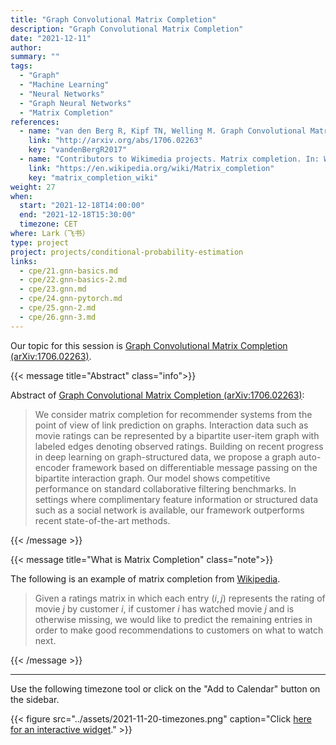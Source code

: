 ```yaml
---
title: "Graph Convolutional Matrix Completion"
description: "Graph Convolutional Matrix Completion"
date: "2021-12-11"
author:
summary: ""
tags:
  - "Graph"
  - "Machine Learning"
  - "Neural Networks"
  - "Graph Neural Networks"
  - "Matrix Completion"
references:
  - name: "van den Berg R, Kipf TN, Welling M. Graph Convolutional Matrix Completion. arXiv [stat.ML]. 2017. Available: http://arxiv.org/abs/1706.02263"
    link: "http://arxiv.org/abs/1706.02263"
    key: "vandenBergR2017"
  - name: "Contributors to Wikimedia projects. Matrix completion. In: Wikipedia [Internet]. 9 Nov 2021 [cited 12 Dec 2021]. Available: https://en.wikipedia.org/wiki/Matrix_completion"
    link: "https://en.wikipedia.org/wiki/Matrix_completion"
    key: "matrix_completion_wiki"
weight: 27
when:
  start: "2021-12-18T14:00:00"
  end: "2021-12-18T15:30:00"
  timezone: CET
where: Lark（飞书）
type: project
project: projects/conditional-probability-estimation
links:
  - cpe/21.gnn-basics.md
  - cpe/22.gnn-basics-2.md
  - cpe/23.gnn.md
  - cpe/24.gnn-pytorch.md
  - cpe/25.gnn-2.md
  - cpe/26.gnn-3.md
---
```


Our topic for this session is [Graph Convolutional Matrix Completion (arXiv:1706.02263)](https://arxiv.org/abs/1706.02263).

{{< message title="Abstract" class="info">}}

Abstract of [Graph Convolutional Matrix Completion (arXiv:1706.02263)](https://arxiv.org/abs/1706.02263):

> We consider matrix completion for recommender systems from the point of view of link prediction on graphs. Interaction data such as movie ratings can be represented by a bipartite user-item graph with labeled edges denoting observed ratings. Building on recent progress in deep learning on graph-structured data, we propose a graph auto-encoder framework based on differentiable message passing on the bipartite interaction graph. Our model shows competitive performance on standard collaborative filtering benchmarks. In settings where complimentary feature information or structured data such as a social network is available, our framework outperforms recent state-of-the-art methods.

{{< /message >}}


{{< message title="What is Matrix Completion" class="note">}}

The following is an example of matrix completion from [Wikipedia](https://en.wikipedia.org/wiki/Matrix_completion).

> Given a ratings matrix in which each entry $(i,j)$ represents the rating of movie $j$ by customer $i$, if customer $i$ has watched movie $j$ and is otherwise missing, we would like to predict the remaining entries in order to make good recommendations to customers on what to watch next.

{{< /message >}}


---

Use the following timezone tool or click on the "Add to Calendar" button on the sidebar.

{{< figure src="../assets/2021-11-20-timezones.png" caption="Click [here for an interactive widget](https://www.worldtimebuddy.com/?qm=1&lid=1816670,2950159,5,8&h=1816670&date=2021-11-20&sln=21-22.5&hf=1)." >}}



[^matrix_completion_wiki]: {{< cite key="matrix_completion_wiki" >}}